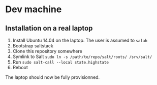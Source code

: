 # Dev machine

## Installation on a real laptop
1. Install Ubuntu 14.04 on the laptop. The user is assumed to `salah`
2. Bootstrap saltstack
3. Clone this repository somewhere
4. Symlink to Salt `sudo ln -s /path/to/repo/salt/roots/ /srv/salt/`
5. Run `sudo salt-call --local state.highstate`
6. Reboot

The laptop should now be fully provisionned.

